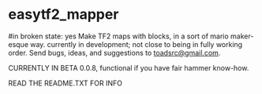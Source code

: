 # easytf2_mapper
#in broken state: yes
Make TF2 maps with blocks, in a sort of mario maker-esque way. currently in development; not close to being in fully working order. Send bugs, ideas, and suggestions to toadsrc@gmail.com.
<p>
CURRENTLY IN BETA 0.0.8, functional if you have fair hammer know-how.
<p>
READ THE README.TXT FOR INFO
